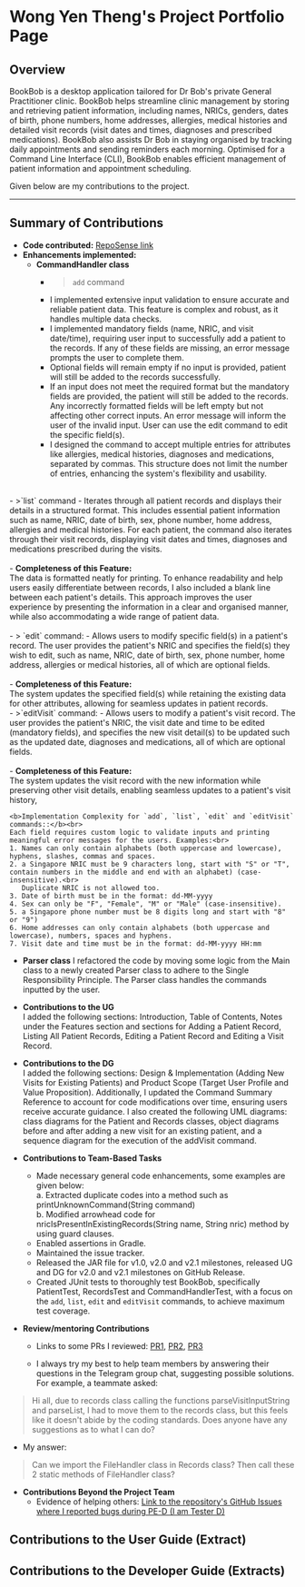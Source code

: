 # Wong Yen Theng's Project Portfolio Page

## Overview
BookBob is a desktop application tailored for Dr Bob's private General Practitioner clinic. BookBob helps
streamline clinic management by storing and retrieving patient information, including names, NRICs, genders, dates of
birth, phone numbers, home addresses, allergies, medical histories and detailed visit records (visit dates and times,
diagnoses and prescribed medications). BookBob also assists Dr Bob in staying organised by tracking daily appointments 
and sending reminders each morning. Optimised for a Command Line Interface (CLI), BookBob enables efficient management 
of patient information and appointment scheduling.

Given below are my contributions to the project.

---
## Summary of Contributions
- <b>Code contributed:</b> [RepoSense link](https://nus-cs2113-ay2425s1.github.io/tp-dashboard/?search=yentheng0110&breakdown=true&sort=groupTitle%20dsc&sortWithin=title&since=2024-09-20&timeframe=commit&mergegroup=&groupSelect=groupByRepos&checkedFileTypes=docs~functional-code~test-code~other)
- <b>Enhancements implemented:</b>
  - <b>CommandHandler class</b><br>
    - >`add` command
    - I implemented extensive input validation to ensure accurate and reliable patient data. This feature is 
complex and robust, as it handles multiple data checks. 
    - I implemented mandatory fields (name, NRIC, and visit date/time), requiring user input to successfully add a patient 
   to the records. If any of these fields are missing, an error message prompts the user to complete them.
    - Optional fields will remain empty if no input is provided, patient will still be added to the records successfully. 
    - If an input does not meet the required format but the mandatory fields are provided, the patient will still be
    added to the records. Any incorrectly formatted fields will be left empty but not affecting other correct inputs.
    An error message will inform the user of the invalid input. User can use the edit command to edit the specific field(s).
    - I designed the command to accept multiple entries for attributes like allergies, medical histories, diagnoses and 
medications, separated by commas. This structure does not limit the number of entries, enhancing the system's flexibility and usability.<br>
<br>
    - >`list` command
    - Iterates through all patient records and displays their details in a structured format. This includes essential 
    patient information such as name, NRIC, date of birth, sex, phone number, home address, allergies and medical 
    histories. For each patient, the command also iterates through their visit records, displaying visit dates and 
    times, diagnoses and medications prescribed during the visits.<br>
    <br>
    - <b>Completeness of this Feature:</b><br>
    The data is formatted neatly for printing. To enhance readability and help users easily differentiate between 
    records, I also included a blank line between each patient's details. This approach improves the user experience by presenting 
    the information in a clear and organised manner, while also accommodating a wide range of patient data.<br>
    <br>
    - > `edit` command: 
    - Allows users to modify specific field(s) in a patient's record. The user provides the patient's NRIC and 
    specifies the field(s) they wish to edit, such as name, NRIC, date of birth, sex, phone number, home address, 
    allergies or medical histories, all of which are optional fields.<br>
     <br>
    - <b>Completeness of this Feature:</b><br>
    The system updates the specified field(s) while retaining the existing data for other attributes, allowing for 
    seamless updates in patient records. 
     <br>
    - >`editVisit` command: 
    - Allows users to modify a patient's visit record. The user provides the patient's NRIC, the visit date and time
    to be edited (mandatory fields), and specifies the new visit detail(s) to be updated such as the updated date, 
    diagnoses and medications, all of which are optional fields.<br>
    <br>
    - <b>Completeness of this Feature:</b><br>
    The system updates the visit record with the new information while preserving other visit details, enabling 
    seamless updates to a patient's visit history, 

    <b>Implementation Complexity for `add`, `list`, `edit` and `editVisit` commands::</b><br>
    Each field requires custom logic to validate inputs and printing meaningful error messages for the users. Examples:<br>
    1. Names can only contain alphabets (both uppercase and lowercase), hyphens, slashes, commas and spaces.
    2. a Singapore NRIC must be 9 characters long, start with "S" or "T", contain numbers in the middle and end with an alphabet) (case-insensitive).<br>
       Duplicate NRIC is not allowed too.
    3. Date of birth must be in the format: dd-MM-yyyy 
    4. Sex can only be "F", "Female", "M" or "Male" (case-insensitive).
    5. a Singapore phone number must be 8 digits long and start with "8" or "9")
    6. Home addresses can only contain alphabets (both uppercase and lowercase), numbers, spaces and hyphens. 
    7. Visit date and time must be in the format: dd-MM-yyyy HH:mm
  
  - <b>Parser class</b>
I refactored the code by moving some logic from the Main class to a newly created Parser class to adhere to the Single
Responsibility Principle. The Parser class handles the commands inputted by the user.

- <b>Contributions to the UG</b><br>
I added the following sections: Introduction, Table of Contents, Notes under the Features section and sections for
Adding a Patient Record, Listing All Patient Records, Editing a Patient Record and Editing a Visit Record.

- <b>Contributions to the DG</b><br>
I added the following sections: Design & Implementation (Adding New Visits for Existing Patients) and Product Scope 
(Target User Profile and Value Proposition). Additionally, I updated the Command Summary Reference to account for code 
modifications over time, ensuring users receive accurate guidance. I also created the following UML diagrams: class 
diagrams for the Patient and Records classes, object diagrams before and after adding a new visit for an existing patient,
and a sequence diagram for the execution of the addVisit command.

- <b>Contributions to Team-Based Tasks</b>
   - Made necessary general code enhancements, some examples are given below:<br>
a. Extracted duplicate codes into a method such as printUnknownCommand(String command)<br>
b. Modified arrowhead code for nricIsPresentInExistingRecords(String name, String nric) method by using guard clauses.
   - Enabled assertions in Gradle. 
   - Maintained the issue tracker. 
   - Released the JAR file for v1.0, v2.0 and v2.1 milestones, released UG and DG for v2.0 and v2.1 milestones on GitHub Release.
   - Created JUnit tests to thoroughly test BookBob, specifically PatientTest, RecordsTest and CommandHandlerTest, with a 
focus on the `add`, `list`, `edit` and `editVisit` commands, to achieve maximum test coverage.<br>

- <b>Review/mentoring Contributions</b>
  - Links to some PRs I reviewed: [PR1](https://github.com/AY2425S1-CS2113-T10-2/tp/pull/138), 
  [PR2](https://github.com/AY2425S1-CS2113-T10-2/tp/pull/153),
  [PR3](https://github.com/AY2425S1-CS2113-T10-2/tp/pull/186)

  - I always try my best to help team members by answering their questions in the Telegram group chat, suggesting possible 
  solutions. For example, a teammate asked: 
> Hi all, due to records class calling the functions parseVisitInputString and parseList, I had to move them to the 
> records class, but this feels like it doesn't abide by the coding standards. Does anyone have any suggestions as to what I can do?

  - My answer:
> Can we import the FileHandler class in Records class? Then call these 2 static methods of FileHandler class?

- <b>Contributions Beyond the Project Team</b>
  - Evidence of helping others: [Link to the repository's GitHub Issues where I reported bugs during PE-D (I am Tester D)](https://github.com/AY2425S1-CS2113-T11-4/tp/issues?q=is%3Aopen+is%3Aissue)
  
## Contributions to the User Guide (Extract)

## Contributions to the Developer Guide (Extracts)

